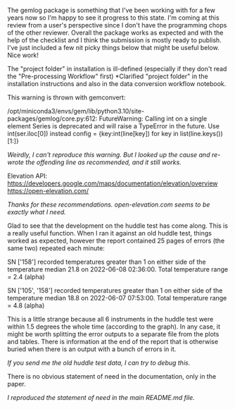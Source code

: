 The gemlog package is something that I've been working with for a few years now so I'm happy to see it progress to this state. I'm coming at this review from a user's perspective since I don't have the programming chops of the other reviewer. Overall the package works as expected and with the help of the checklist and I think the submission is mostly ready to publish. I've just included a few nit picky things below that might be useful below. Nice work!

The "project folder" in installation is ill-defined (especially if they don't read the "Pre-processing Workflow" first)
*Clarified "project folder" in the installation instructions and also in the data conversion workflow notebook.

This warning is thrown with gemconvert:

/opt/miniconda3/envs/gem/lib/python3.10/site-packages/gemlog/core.py:612: FutureWarning: Calling int on a single element Series is deprecated and will raise a TypeError in the future. Use int(ser.iloc[0]) instead
config = {key:int(line[key]) for key in list(line.keys())[1:]}

*Weirdly, I can't reproduce this warning. But I looked up the cause and re-wrote the offending line as recommended, and it still works.*

Elevation API:
https://developers.google.com/maps/documentation/elevation/overview
https://open-elevation.com/

*Thanks for these recommendations. open-elevation.com seems to be exactly what I need.*

Glad to see that the development on the huddle test has come along. This is a really useful function. When I ran it against an old huddle test, things worked as expected, however the report contained 25 pages of errors (the same two) repeated each minute:

SN ['158'] recorded temperatures greater than 1 on either side of the temperature median 21.8 on 2022-06-08 02:36:00. Total temperature range = 2.4 (alpha)

SN ['105', '158'] recorded temperatures greater than 1 on either side of the temperature median 18.8 on 2022-06-07 07:53:00. Total temperature range = 4.8 (alpha)

This is a little strange because all 6 instruments in the huddle test were within 1.5 degrees the whole time (according to the graph). In any case, it might be worth splitting the error outputs to a separate file from the plots and tables. There is information at the end of the report that is otherwise buried when there is an output with a bunch of errors in it.

*If you send me the old huddle test data, I can try to debug this.*

There is no obvious statement of need in the documentation, only in the paper.

*I reproduced the statement of need in the main README.md file.*